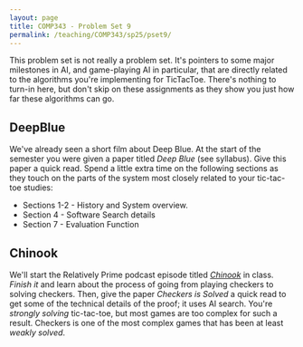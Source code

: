 ```yaml
---
layout: page
title: COMP343 - Problem Set 9
permalink: /teaching/COMP343/sp25/pset9/
---
```


This problem set is not really a problem set. It's pointers to some major milestones in AI, and game-playing AI in particular, that are directly related to the algorithms you're implementing for TicTacToe. There's nothing to turn-in here, but don't skip on these assignments as they show you just how far these algorithms can go. 

## DeepBlue 

We've already seen a short film about Deep Blue.  At the start of the semester you were given a paper titled *Deep Blue* (see syllabus).  Give this paper a quick read. Spend a little extra time on the following sections as they touch on the parts of the system most closely related to your tic-tac-toe studies:

*   Sections 1-2 - History and System overview.  
*   Section 4 - Software Search details
*   Section 7 - Evaluation Function

## Chinook

We'll start the Relatively Prime podcast episode titled [*Chinook*](https://relprime.com/chinook/) in class. *Finish it* and learn about the process of going from playing checkers to solving checkers. Then, give the paper *Checkers is Solved* a quick read to get some of the technical details of the proof; it uses AI search.  You're *strongly solving* tic-tac-toe, but most games are too complex for such a result. Checkers is one of the most complex games that has been at least *weakly solved*.  